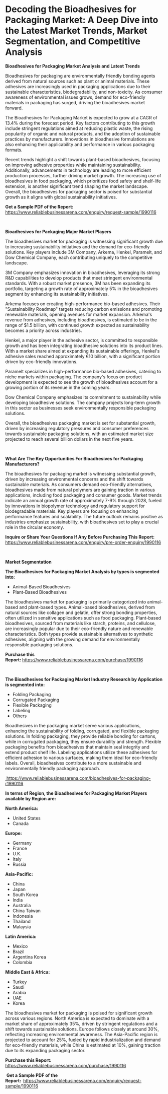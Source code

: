 <p><h1>Decoding the Bioadhesives for Packaging Market: A Deep Dive into the Latest Market Trends, Market Segmentation, and Competitive Analysis</h1></p><p><strong>Bioadhesives for Packaging Market Analysis and Latest Trends</strong></p>
<p><p>Bioadhesives for packaging are environmentally friendly bonding agents derived from natural sources such as plant or animal materials. These adhesives are increasingly used in packaging applications due to their sustainable characteristics, biodegradability, and non-toxicity. As consumer awareness of environmental issues grows, demand for eco-friendly materials in packaging has surged, driving the bioadhesives market forward.</p><p>The Bioadhesives for Packaging Market is expected to grow at a CAGR of 13.4% during the forecast period. Key factors contributing to this growth include stringent regulations aimed at reducing plastic waste, the rising popularity of organic and natural products, and the adoption of sustainable practices by manufacturers. Innovations in bioadhesive formulations are also enhancing their applicability and performance in various packaging formats.</p><p>Recent trends highlight a shift towards plant-based bioadhesives, focusing on improving adhesive properties while maintaining sustainability. Additionally, advancements in technology are leading to more efficient production processes, further driving market growth. The increasing use of bioadhesives in food packaging, which prioritizes food safety and shelf-life extension, is another significant trend shaping the market landscape. Overall, the bioadhesives for packaging sector is poised for substantial growth as it aligns with global sustainability initiatives.</p></p>
<p><strong>Get a Sample PDF of the Report:&nbsp;</strong> <a href="https://www.reliablebusinessarena.com/enquiry/request-sample/1990116?utm_campaign=2133&utm_medium=2&utm_source=Github&utm_content=ia&utm_term=15042025&utm_id=bioadhesives-for-packaging">https://www.reliablebusinessarena.com/enquiry/request-sample/1990116</a></p>
<p>&nbsp;</p>
<p><strong>Bioadhesives for Packaging Major Market Players</strong></p>
<p><p>The bioadhesives market for packaging is witnessing significant growth due to increasing sustainability initiatives and the demand for eco-friendly solutions. Key players include 3M Company, Arkema, Henkel, Paramelt, and Dow Chemical Company, each contributing uniquely to the competitive landscape.</p><p>3M Company emphasizes innovation in bioadhesives, leveraging its strong R&D capabilities to develop products that meet stringent environmental standards. With a robust market presence, 3M has been expanding its portfolio, targeting a growth rate of approximately 5% in the bioadhesives segment by enhancing its sustainability initiatives.</p><p>Arkema focuses on creating high-performance bio-based adhesives. Their "Sustainability Roadmap" targets reducing carbon emissions and promoting renewable materials, opening avenues for market expansion. Arkema's revenue from adhesives, including bioadhesives, is estimated to be in the range of $1.5 billion, with continued growth expected as sustainability becomes a priority across industries.</p><p>Henkel, a major player in the adhesive sector, is committed to responsible growth and has been integrating bioadhesive solutions into its product lines. With a market share aimed at expanding its sustainable offerings, Henkel's adhesive sales reached approximately €10 billion, with a significant portion driven by eco-friendly innovations.</p><p>Paramelt specializes in high-performance bio-based adhesives, catering to niche markets within packaging. The company's focus on product development is expected to see the growth of bioadhesives account for a growing portion of its revenue in the coming years.</p><p>Dow Chemical Company emphasizes its commitment to sustainability while developing bioadhesive solutions. The company projects long-term growth in this sector as businesses seek environmentally responsible packaging solutions.</p><p>Overall, the bioadhesives packaging market is set for substantial growth, driven by increasing regulatory pressures and consumer preferences towards sustainable packaging solutions, with an estimated market size projected to reach several billion dollars in the next five years.</p></p>
<p>&nbsp;</p>
<p><strong>What Are The Key Opportunities For Bioadhesives for Packaging Manufacturers?</strong></p>
<p><p>The bioadhesives for packaging market is witnessing substantial growth, driven by increasing environmental concerns and the shift towards sustainable materials. As consumers demand eco-friendly alternatives, bioadhesives made from natural polymers are gaining traction in various applications, including food packaging and consumer goods. Market trends indicate an annual growth rate of approximately 7-9% through 2028, fueled by innovations in biopolymer technology and regulatory support for biodegradable materials. Key players are focusing on enhancing performance features and scalability. The future outlook remains positive as industries emphasize sustainability, with bioadhesives set to play a crucial role in the circular economy.</p></p>
<p><strong>Inquire or Share Your Questions If Any Before Purchasing This Report:</strong> <a href="https://www.reliablebusinessarena.com/enquiry/pre-order-enquiry/1990116?utm_campaign=2133&utm_medium=2&utm_source=Github&utm_content=ia&utm_term=15042025&utm_id=bioadhesives-for-packaging">https://www.reliablebusinessarena.com/enquiry/pre-order-enquiry/1990116</a></p>
<p>&nbsp;</p>
<p><strong>Market Segmentation</strong></p>
<p><strong>The Bioadhesives for Packaging Market Analysis by types is segmented into:</strong></p>
<p><ul><li>Animal-Based Bioadhesives</li><li>Plant-Based Bioadhesives</li></ul></p>
<p><p>The bioadhesives market for packaging is primarily categorized into animal-based and plant-based types. Animal-based bioadhesives, derived from natural sources like collagen and gelatin, offer strong bonding properties, often utilized in sensitive applications such as food packaging. Plant-based bioadhesives, sourced from materials like starch, proteins, and cellulose, are increasingly popular due to their eco-friendly nature and renewable characteristics. Both types provide sustainable alternatives to synthetic adhesives, aligning with the growing demand for environmentally responsible packaging solutions.</p></p>
<p><strong>Purchase this Report:&nbsp;</strong><a href="https://www.reliablebusinessarena.com/purchase/1990116?utm_campaign=2133&utm_medium=2&utm_source=Github&utm_content=ia&utm_term=15042025&utm_id=bioadhesives-for-packaging">https://www.reliablebusinessarena.com/purchase/1990116</a></p>
<p>&nbsp;</p>
<p><strong>The Bioadhesives for Packaging Market Industry Research by Application is segmented into:</strong></p>
<p><ul><li>Folding Packaging</li><li>Corrugated Packaging</li><li>Flexible Packaging</li><li>Labeling</li><li>Others</li></ul></p>
<p><p>Bioadhesives in the packaging market serve various applications, enhancing the sustainability of folding, corrugated, and flexible packaging solutions. In folding packaging, they provide reliable bonding for cartons, while in corrugated packaging, they ensure durability and strength. Flexible packaging benefits from bioadhesives that maintain seal integrity and extend product shelf life. Labeling applications utilize these adhesives for efficient adhesion to various surfaces, making them ideal for eco-friendly labels. Overall, bioadhesives contribute to a more sustainable and environmentally friendly packaging approach.</p></p>
<p><a href="https://www.reliablebusinessarena.com/bioadhesives-for-packaging-r1990116?utm_campaign=2133&utm_medium=2&utm_source=Github&utm_content=ia&utm_term=15042025&utm_id=bioadhesives-for-packaging">&nbsp;https://www.reliablebusinessarena.com/bioadhesives-for-packaging-r1990116</a></p>
<p><strong>In terms of Region, the Bioadhesives for Packaging Market Players available by Region are:</strong></p>
<p>
    <p> <strong> North America: </strong>
        <ul>
            <li>United States</li>
            <li>Canada</li>
        </ul>
        </p> 
    <p> <strong> Europe: </strong>
        <ul>
            <li>Germany</li>
            <li>France</li>
            <li>U.K.</li>
            <li>Italy</li>
            <li>Russia</li>
        </ul>
        </p> 
    <p> <strong> Asia-Pacific: </strong>
        <ul>
            <li>China</li>
            <li>Japan</li>
            <li>South Korea</li>
            <li>India</li>
            <li>Australia</li>
            <li>China Taiwan</li>
            <li>Indonesia</li>
            <li>Thailand</li>
            <li>Malaysia</li>
        </ul>
        </p> 
    <p> <strong> Latin America: </strong>
        <ul>
            <li>Mexico</li>
            <li>Brazil</li>
            <li>Argentina Korea</li>
            <li>Colombia</li>
        </ul>
        </p> 
    <p> <strong> Middle East & Africa: </strong>
        <ul>
            <li>Turkey</li>
            <li>Saudi</li>
            <li>Arabia</li>
            <li>UAE</li>
            <li>Korea</li>
        </ul>
    </p>
    </p>
<p><p>The bioadhesives market for packaging is poised for significant growth across various regions. North America is expected to dominate with a market share of approximately 35%, driven by stringent regulations and a shift towards sustainable solutions. Europe follows closely at around 30%, reflecting increasing environmental awareness. The Asia-Pacific region is projected to account for 25%, fueled by rapid industrialization and demand for eco-friendly materials, while China is estimated at 10%, gaining traction due to its expanding packaging sector.</p></p>
<p><strong>Purchase this Report: </strong><a href="https://www.reliablebusinessarena.com/purchase/1990116?utm_campaign=2133&utm_medium=2&utm_source=Github&utm_content=ia&utm_term=15042025&utm_id=bioadhesives-for-packaging">https://www.reliablebusinessarena.com/purchase/1990116</a></p>
<p>&nbsp;<strong>Get a Sample PDF of the Report:&nbsp;&nbsp;</strong><a href="https://www.reliablebusinessarena.com/enquiry/request-sample/1990116?utm_campaign=2133&utm_medium=2&utm_source=Github&utm_content=ia&utm_term=15042025&utm_id=bioadhesives-for-packaging">https://www.reliablebusinessarena.com/enquiry/request-sample/1990116</a></p>
<p><strong></strong></p>
<p><p></p><p></p><p></p></p>
